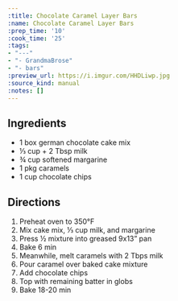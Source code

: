 ```yaml
---
:title: Chocolate Caramel Layer Bars
:name: Chocolate Caramel Layer Bars
:prep_time: '10'
:cook_time: '25'
:tags:
- "---"
- "- GrandmaBrose"
- "- bars"
:preview_url: https://i.imgur.com/HHDLiwp.jpg
:source_kind: manual
:notes: []
---
```


## Ingredients
- 1 box german chocolate cake mix
- ⅓ cup + 2 Tbsp milk
- ¾ cup softened margarine
- 1 pkg caramels
- 1 cup chocolate chips


## Directions
1. Preheat oven to 350°F
2. Mix cake mix, ⅓ cup milk, and margarine
3. Press ½ mixture into greased 9x13” pan
4. Bake 6 min
5. Meanwhile, melt caramels with 2 Tbps milk
6. Pour caramel over baked cake mixture
7. Add chocolate chips
8. Top with remaining batter in globs
9. Bake 18-20 min

